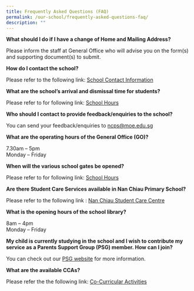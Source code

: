 ```yaml
---
title: Frequently Asked Questions (FAQ)
permalink: /our-school/frequently-asked-questions-faq/
description: ""
---
```

**What should I do if I have a change of Home and Mailing Address?**

Please inform the staff at General Office who will advise you on the form(s) and supporting document(s) to submit.

**How do I contact the school?**

Please refer to the following link: [School Contact Information](/our-school/school-contact-information/)

**What are the school’s arrival and dismissal time for students?**

Please refer to for following link: [School Hours](/our-school/school-hours/)

**Who should I contact to provide feedback/enquiries to the school?**

You can send your feedback/enquiries to [ncps@moe.edu.sg](mailto:ncps@moe.edu.sg)

**What are the operating hours of the General Office (GO)?**

7.30am – 5pm  
Monday – Friday

**When will the various school gates be opened?**

Please refer to for following link: [School Hours](/our-school/school-hours/)

**Are there Student Care Services available in Nan Chiau Primary School?**

Please refer to the following link : [Nan Chiau Student Care Centre](/our-school/nan-chiau-student-care-centre/)

**What is the opening hours of the school library?**

8am – 4pm  
Monday – Friday

**My child is currently studying in the school and I wish to contribute my service as a Parents Support Group (PSG) member. How can I join?**

You can check out our [PSG website](/nc-parent-support-group/home) for more information.  


**What are the available CCAs?**

Please refer the the following link: [Co-Curricular Activities](/co-curricular-activities/)